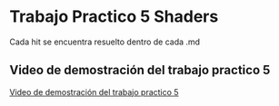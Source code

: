 # Trabajo Practico 5 Shaders

Cada hit se encuentra resuelto dentro de cada .md

## Video de demostración del trabajo practico 5

[Video de demostración del trabajo practico 5](https://www.youtube.com/watch?v=sBbnEeWGUOA)
